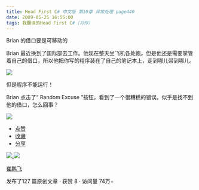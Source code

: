 ```yaml
---
title: Head First C# 中文版 第10章 异常处理 page440
date: 2009-05-25 16:55:00
tags: 我翻译的Head First C#（习作）
---
```

Brian  的借口要是可移动的

  

Brian  最近换到了国际部去工作。他现在整天坐飞机各处跑。但是他还是需要掌管着自己的借口，所以他把你写的程序装在了自己的笔记本上，走到哪儿带到哪儿。

  

![](http://student.csdn.net/attachment/200905/25/39098_1243241872ZW42.jpg)

但是程序不能运行！

  

Brian  点击了“  Random Excuse  ”按钮，看到了一个很糟糕的错误。似乎是找不到他的借口，怎么回事？

![](http://student.csdn.net/attachment/200905/25/39098_12432418720l03.jpg)  

  * [ 点赞  ](javascript:;)
  * [ 收藏  ](javascript:;)
  * [ 分享 ](javascript:;)

[ ![](https://profile.csdnimg.cn/5/2/5/3_cuipengfei1)
![](https://g.csdnimg.cn/static/user-reg-year/1x/11.png)
](https://blog.csdn.net/cuipengfei1)

[ 崔鹏飞 ](https://blog.csdn.net/cuipengfei1)

发布了127 篇原创文章  ·  获赞 8  ·  访问量 74万+

